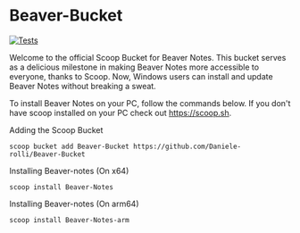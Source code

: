 # Beaver-Bucket

[![Tests](https://github.com/Daniele-rolli/Beaver-Bucket/actions/workflows/ci.yml/badge.svg)](https://github.com/Daniele-rolli/Beaver-Bucket/actions/workflows/ci.yml)

Welcome to the official Scoop Bucket for Beaver Notes. This bucket serves as a delicious milestone in making Beaver Notes more accessible to everyone, thanks to Scoop. Now, Windows users can install and update Beaver Notes without breaking a sweat.

To install Beaver Notes on your PC, follow the commands below. If you don't have scoop installed on your PC check out https://scoop.sh.

Adding the Scoop Bucket
```
scoop bucket add Beaver-Bucket https://github.com/Daniele-rolli/Beaver-Bucket
```
Installing Beaver-notes (On x64)
```
scoop install Beaver-Notes
```
Installing Beaver-notes (On arm64)
```
scoop install Beaver-Notes-arm
```
